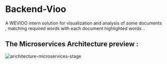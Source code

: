 # Backend-Vioo
A WEVIOO intern solution for visualization and analysis of some documents , matching required words with each document highlighted words ..

## The Microservices Architecture preview : 
![arichitecture-microservices-stage](https://user-images.githubusercontent.com/84160502/189185578-8a8d80cf-a7f2-412a-89f2-17965b90ef89.png)
